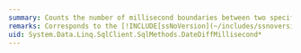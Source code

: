 ```yaml
---
summary: Counts the number of millisecond boundaries between two specified dates.
remarks: Corresponds to the [!INCLUDE[ssNoVersion](~/includes/ssnoversion-md.md)] `DATEDIFF` function; using `millisecond` to specify the type of time boundary crossed. For more about this [!INCLUDE[ssNoVersion](~/includes/ssnoversion-md.md)] function, see [DATEDIFF](http://go.microsoft.com/fwlink/?LinkId=114010) in the Microsoft SQL Server Books Online.
uid: System.Data.Linq.SqlClient.SqlMethods.DateDiffMillisecond*
---
```


